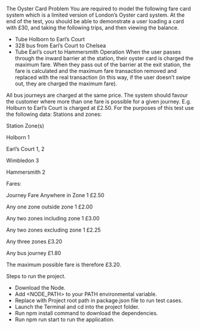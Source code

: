 The Oyster Card Problem
You are required to model the following fare card system which is a limited version of
London’s Oyster card system. At the end of the test, you should be able to demonstrate a
user loading a card with £30, and taking the following trips, and then viewing the balance.
- Tube Holborn to Earl’s Court
- 328 bus from Earl’s Court to Chelsea
- Tube Earl’s court to Hammersmith
Operation
When the user passes through the inward barrier at the station, their oyster card is charged
the maximum fare.
When they pass out of the barrier at the exit station, the fare is calculated and the maximum
fare transaction removed and replaced with the real transaction (in this way, if the user
doesn’t swipe out, they are charged the maximum fare).

All bus journeys are charged at the same price.
The system should favour the customer where more than one fare is possible for a given
journey. E.g. Holburn to Earl’s Court is charged at £2.50.
For the purposes of this test use the following data:
Stations and zones:

Station Zone(s)

Holborn 1

Earl’s Court 1, 2

Wimbledon 3

Hammersmith 2


Fares:

Journey Fare
Anywhere in Zone 1 £2.50

Any one zone outside zone 1 £2.00

Any two zones including zone 1 £3.00

Any two zones excluding zone 1 £2.25

Any three zones £3.20

Any bus journey £1.80

The maximum possible fare is therefore £3.20.



Steps to run the project.
- Download the Node. 
- Add <NODE_PATH> to your PATH environmental variable.
- Replace <rootDir> with Project root path in package.json file to run test cases.
- Launch the Terminal and cd into the project folder.
- Run npm install command to download the dependencies.
- Run npm run start to run the application.